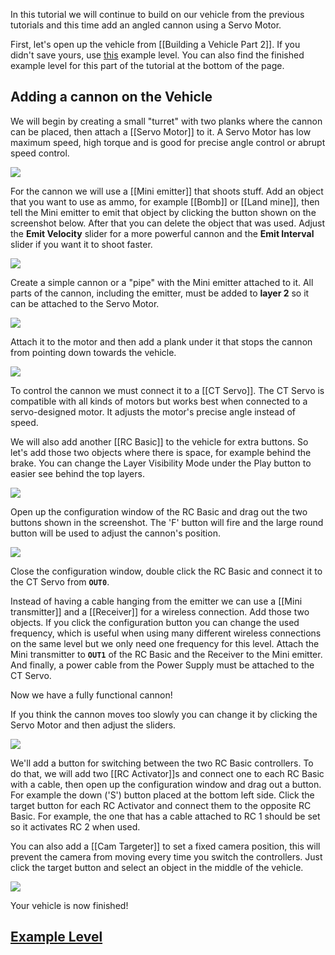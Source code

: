 In this tutorial we will continue to build on our vehicle from the previous tutorials and this time add an angled cannon using a Servo Motor.

First, let's open up the vehicle from [[Building a Vehicle Part 2]]. If you didn't save yours, use [this](https://principia-web.se/archive/level/5383) example level. You can also find the finished example level for this part of the tutorial at the bottom of the page.

## Adding a cannon on the Vehicle
We will begin by creating a small "turret" with two planks where the cannon can be placed, then attach a [[Servo Motor]] to it. A Servo Motor has low maximum speed, high torque and is good for precise angle control or abrupt speed control.

![](/wiki/images/imgur/Br5vo26.webp)

For the cannon we will use a [[Mini emitter]] that shoots stuff. Add an object that you want to use as ammo, for example [[Bomb]] or [[Land mine]], then tell the Mini emitter to emit that object by clicking the button shown on the screenshot below. After that you can delete the object that was used. Adjust the **Emit Velocity** slider for a more powerful cannon and the **Emit Interval** slider if you want it to shoot faster.

![](/wiki/images/imgur/8UTv0On.webp)

Create a simple cannon or a "pipe" with the Mini emitter attached to it. All parts of the cannon, including the emitter, must be added to **layer 2** so it can be attached to the Servo Motor.

![](/wiki/images/imgur/VBZj1e9.webp)

Attach it to the motor and then add a plank under it that stops the cannon from pointing down towards the vehicle.

![](/wiki/images/imgur/osXNaL6.webp)

To control the cannon we must connect it to a [[CT Servo]]. The CT Servo is compatible with all kinds of motors but works best when connected to a servo-designed motor. It adjusts the motor's precise angle instead of speed.

We will also add another [[RC Basic]] to the vehicle for extra buttons. So let's add those two objects where there is space, for example behind the brake. You can change the Layer Visibility Mode under the Play button to easier see behind the top layers.

![](/wiki/images/imgur/zMxrG7L.webp)

Open up the configuration window of the RC Basic and drag out the two buttons shown in the screenshot. The 'F' button will fire and the large round button will be used to adjust the cannon's position.

![](/wiki/images/imgur/z1YVd3Y.webp)

Close the configuration window, double click the RC Basic and connect it to the CT Servo from **`OUT0`**.

Instead of having a cable hanging from the emitter we can use a [[Mini transmitter]] and a [[Receiver]] for a wireless connection. Add those two objects. If you click the configuration button you can change the used frequency, which is useful when using many different wireless connections on the same level but we only need one frequency for this level. Attach the Mini transmitter to **`OUT1`** of the RC Basic and the Receiver to the Mini emitter. And finally, a power cable from the Power Supply must be attached to the CT Servo.

Now we have a fully functional cannon!

If you think the cannon moves too slowly you can change it by clicking the Servo Motor and then adjust the sliders.

![](/wiki/images/imgur/mLUaOAF.webp)

We'll add a button for switching between the two RC Basic controllers. To do that, we will add two [[RC Activator]]s and connect one to each RC Basic with a cable, then open up the configuration window and drag out a button. For example the down ('S') button placed at the bottom left side. Click the target button for each RC Activator and connect them to the opposite RC Basic. For example, the one that has a cable attached to RC 1 should be set so it activates RC 2 when used.

You can also add a [[Cam Targeter]] to set a fixed camera position, this will prevent the camera from moving every time you switch the controllers. Just click the target button and select an object in the middle of the vehicle.

![](/wiki/images/imgur/FdDTD8r.webp)

Your vehicle is now finished!

## [Example Level](https://principia-web.se/archive/level/5523)
